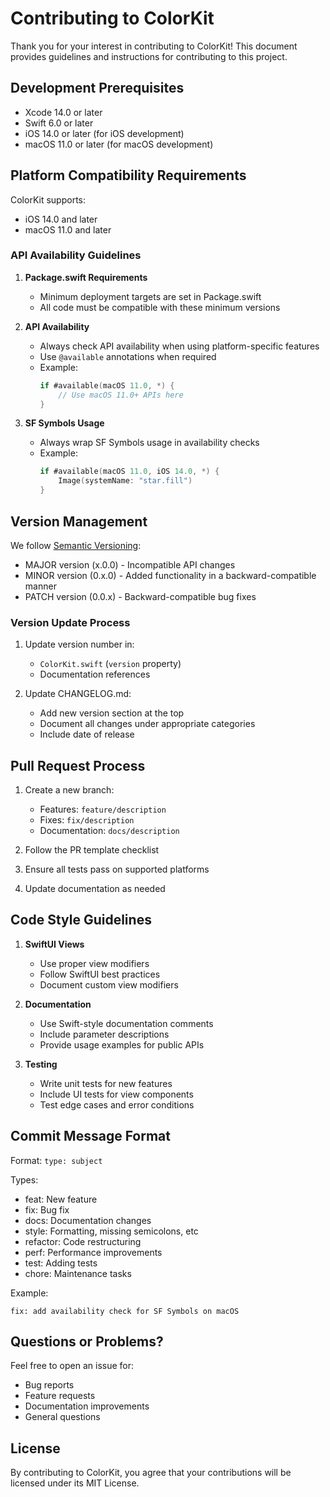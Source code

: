 # Contributing to ColorKit

Thank you for your interest in contributing to ColorKit! This document provides guidelines and instructions for contributing to this project.

## Development Prerequisites

- Xcode 14.0 or later
- Swift 6.0 or later
- iOS 14.0 or later (for iOS development)
- macOS 11.0 or later (for macOS development)

## Platform Compatibility Requirements

ColorKit supports:
- iOS 14.0 and later
- macOS 11.0 and later

### API Availability Guidelines

1. **Package.swift Requirements**
   - Minimum deployment targets are set in Package.swift
   - All code must be compatible with these minimum versions

2. **API Availability**
   - Always check API availability when using platform-specific features
   - Use `@available` annotations when required
   - Example:
     ```swift
     if #available(macOS 11.0, *) {
         // Use macOS 11.0+ APIs here
     }
     ```

3. **SF Symbols Usage**
   - Always wrap SF Symbols usage in availability checks
   - Example:
     ```swift
     if #available(macOS 11.0, iOS 14.0, *) {
         Image(systemName: "star.fill")
     }
     ```

## Version Management

We follow [Semantic Versioning](https://semver.org/):

- MAJOR version (x.0.0) - Incompatible API changes
- MINOR version (0.x.0) - Added functionality in a backward-compatible manner
- PATCH version (0.0.x) - Backward-compatible bug fixes

### Version Update Process

1. Update version number in:
   - `ColorKit.swift` (`version` property)
   - Documentation references

2. Update CHANGELOG.md:
   - Add new version section at the top
   - Document all changes under appropriate categories
   - Include date of release

## Pull Request Process

1. Create a new branch:
   - Features: `feature/description`
   - Fixes: `fix/description`
   - Documentation: `docs/description`

2. Follow the PR template checklist

3. Ensure all tests pass on supported platforms

4. Update documentation as needed

## Code Style Guidelines

1. **SwiftUI Views**
   - Use proper view modifiers
   - Follow SwiftUI best practices
   - Document custom view modifiers

2. **Documentation**
   - Use Swift-style documentation comments
   - Include parameter descriptions
   - Provide usage examples for public APIs

3. **Testing**
   - Write unit tests for new features
   - Include UI tests for view components
   - Test edge cases and error conditions

## Commit Message Format

Format: `type: subject`

Types:
- feat: New feature
- fix: Bug fix
- docs: Documentation changes
- style: Formatting, missing semicolons, etc
- refactor: Code restructuring
- perf: Performance improvements
- test: Adding tests
- chore: Maintenance tasks

Example:
```
fix: add availability check for SF Symbols on macOS
```

## Questions or Problems?

Feel free to open an issue for:
- Bug reports
- Feature requests
- Documentation improvements
- General questions

## License

By contributing to ColorKit, you agree that your contributions will be licensed under its MIT License. 